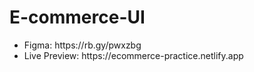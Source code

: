 # E-commerce-UI

<ul>
  <li>Figma:        https://rb.gy/pwxzbg </li>
  <li>Live Preview: https://ecommerce-practice.netlify.app</li>
</ul>

